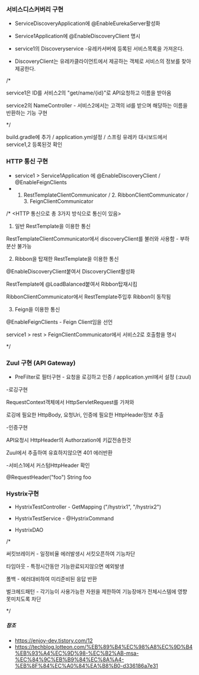 ### 서비스디스커버리 구현
- ServiceDiscoveryApplication에 @EnableEurekaServer활성화

- Service1Application에 @EnableDiscoveryClient 명시

- service1의 Discoveryservice -유레카서버에 등록된 서비스목록을 가져온다. 

- DiscoveryClient는 유레카클라이언트에서 제공하는 객체로 서비스의 정보를 찾아 제공한다.

/*

service1은 ID를 서비스2의 "get/name/{id}"로 API요청하고 이름을 받아옴

service2의 NameController - 서비스2에서는 고객의 id를  받으며 해당하는 이름을 반환하는 기능 구현 

*/

build.gradle에 추가 / application.yml설정 / 스프링 유레카 대시보드에서 service1,2 등록된것 확인


 
### HTTP 통신 구현
- service1 > Service1Application 에 @EnableDiscoveryClient / @EnableFeignClients
- 1. RestTemplateClientCommunicator / 2. RibbonClientCommunicator / 3. FeignClientCommunicator

/* 
<HTTP 통신으로 총 3가지 방식으로 통신이 있음>

1) 일반 RestTemplate을 이용한 통신

RestTemplateClientCommunicator에서 discoveryClient를 불러와 사용함 - 부하분산 불가능

2) Ribbon을 탑재한 RestTemplate을 이용한 통신
   
@EnableDiscoveryClient붙여서 DiscoveryClient활성화 

RestTemplate에 @LoadBalanced붙여서 Ribbon탑재시킴

RibbonClientCommunicator에서 RestTemplate주입후 Ribbon이 동작됨

3) Feign을 이용한 통신
   
@EnableFeignClients - Feign Client임을 선언 

service1 > rest > FeignClientCommunicator에서 서비스2로 호출함을 명시

*/ 



### Zuul 구현 (API Gateway)
- PreFilter로 필터구현 - 요청을 로깅하고 인증  / application.yml에서 설정 (:zuul)

-로깅구현

 RequestContext객체에서 HttpServletRequest를 가져와
 
 로깅에 필요한 HttpBody, 요청Uri, 인증에 필요한 HttpHeader정보 추출
 
-인증구현

 API요청시 HttpHeader의 Authorzation에 키값전송한것
 
 Zuul에서 추출하여 유효하지않으면 401 에러반환
 
-서비스1에서 커스텀HttpHeader 확인

 @RequestHeader("foo") String foo



### Hystrix구현
- HystrixTestController - GetMapping ("/hystrix1", "/hystrix2")

- HystrixTestService -  @HystrixCommand

- HystrixDAO

/*

써킷브레이커 - 일정비율 에러발생시 서킷오픈하여 기능차단

타임아웃 - 특정시간동안 기능완료되지않으면 예외발생 

폴백 - 에러대비하여 미리준비된 응답 반환

벌크헤드패턴 - 각기능이 사용가능한 자원을 제한하여 기능장애가 전체시스템에 영향 못미치도록 차단

*/



##### 참조
- https://enjoy-dev.tistory.com/12
- https://techblog.lotteon.com/%EB%89%B4%EC%98%A8%EC%9D%B4%EB%93%A4%EC%9D%98-%EC%B2%AB-msa-%EC%84%9C%EB%B9%84%EC%8A%A4-%EB%8F%84%EC%A0%84%EA%B8%B0-d336186a7e31






















